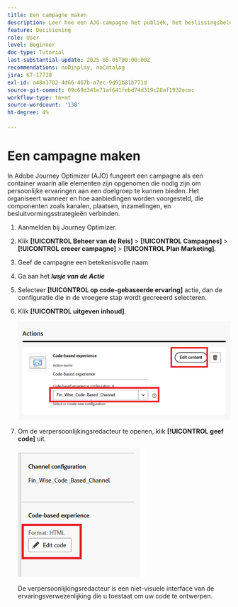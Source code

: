 ```yaml
---
title: Een campagne maken
description: Leer hoe een AJO-campagne het publiek, het beslissingsbeleid en de kanalen verbindt om persoonlijke aanbiedingen op het juiste moment aan te bieden via de verschillende aanraakpunten van de klant.
feature: Decisioning
role: User
level: Beginner
doc-type: Tutorial
last-substantial-update: 2025-05-05T00:00:00Z
recommendations: noDisplay, noCatalog
jira: KT-17728
exl-id: a48a3702-4d66-467b-a7ec-9d91b81b771d
source-git-commit: 09c69d341e71af641febd74d319c28af1932ecec
workflow-type: tm+mt
source-wordcount: '138'
ht-degree: 4%

---
```


# Een campagne maken

In Adobe Journey Optimizer (AJO) fungeert een campagne als een container waarin alle elementen zijn opgenomen die nodig zijn om persoonlijke ervaringen aan een doelgroep te kunnen bieden. Het organiseert wanneer en hoe aanbiedingen worden voorgesteld, die componenten zoals kanalen, plaatsen, inzamelingen, en besluitvormingsstrategieën verbinden.

1. Aanmelden bij Journey Optimizer.
1. Klik **[!UICONTROL Beheer van de Reis]** > **[!UICONTROL Campagnes]** > **[!UICONTROL creeer campagne]** > **[!UICONTROL Plan Marketing]**.
1. Geef de campagne een betekenisvolle naam
1. Ga aan het _&#x200B;**lusje van de Actie**&#x200B;_
1. Selecteer **[!UICONTROL op code-gebaseerde ervaring]** actie, dan de configuratie die in de vroegere stap wordt gecreeerd selecteren.
1. Klik **[!UICONTROL uitgeven inhoud]**.

   ![ creeer-campagne ](assets/create-campaign.png)

1. Om de verpersoonlijkingsredacteur te openen, klik **[!UICONTROL geef code]** uit.

   ![ uitgeven-cbe_html ](assets/edit_code_based_exp_html.png)

   De verpersoonlijkingsredacteur is een niet-visuele interface van de ervaringsverwezenlijking die u toestaat om uw code te ontwerpen.
